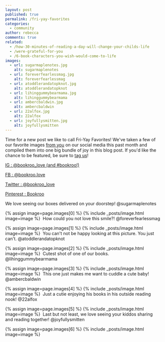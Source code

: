 ```yaml
---
layout: post
published: true
permalink: /fri-yay-favorites
categories:
  - community
author: rebecca
comments: true
related:
  - /how-30-minutes-of-reading-a-day-will-change-your-childs-life
  - /were-grateful-for-you
  - /6-book-characters-you-wish-would-come-to-life
images:
  - url: sugarmaplenotes.jpg
    alt: sugarmaplenotes
  - url: foreverfearlessmag.jpg
    alt: foreverfearlessmag
  - url: atoddlerandatopknot.jpg
    alt: atoddlerandatopknot
  - url: lihinggummybearmama.jpg
    alt: lihinggummybearmama
  - url: ambercbaldwin.jpg
    alt: ambercbaldwin
  - url: 22alfox.jpg
    alt: 22alfox
  - url: joyfullysmitten.jpg
    alt: joyfullysmitten
---
```

Time for a new post we like to call Fri-Yay Favorites! We've taken a few of our favorite images [from you](http://blog.bookroo.com/were-grateful-for-you "We're Grateful for You!") on our social media this past month and compiled them into one big bundle of joy in this blog post. If you'd like the chance to be featured, be sure to [tag us](https://www.bookroo.com "Bookroo")!


[IG : @bookroo_love (and #bookroo!)](https://www.instagram.com/bookroo_love/ "Bookroo's Instagram")


[FB : @bookroo.love](https://www.facebook.com/bookroo.love "Bookroo's Facebook")


[Twitter : @bookroo_love](https://twitter.com/bookroo_love "Bookroo's Twitter")


[Pinterest : Bookroo](https://www.pinterest.com/bookroo/ "Bookroo's Pinterest")


We love seeing our boxes delivered on your doorstep! @sugarmaplenotes 

{% assign image=page.images[0] %}
{% include _posts/image.html image=image %}
​
How could you not love this smile?! @foreverfearlessmag

{% assign image=page.images[1] %}
{% include _posts/image.html image=image %}
​
You can't not be happy looking at this picture. You just can't. @atoddlerandatopknot

{% assign image=page.images[2] %}
{% include _posts/image.html image=image %}
​
Cutest shot of one of our books. @lihinggummybearmama

{% assign image=page.images[3] %}
{% include _posts/image.html image=image %}
​
This one just makes me want to cuddle a cute baby! @ambercbaldwin

{% assign image=page.images[4] %}
{% include _posts/image.html image=image %}
​
Just a cutie enjoying his books in his outside reading nook! @22alfox

{% assign image=page.images[5] %}
{% include _posts/image.html image=image %}
​
Last but not least, we love seeing your kiddos sharing and reading together! @joyfullysmitten

{% assign image=page.images[6] %}
{% include _posts/image.html image=image %}
​
